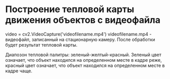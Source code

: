 # Построение тепловой карты движения объектов с видеофайла

video = cv2.VideoCapture('videofilename.mp4') videofilename.mp4 - видеофайл, записанный на стационарную камеру. После обработки будет результат тепловой карты.

Диапозон тепловой палитры: зеленый-желтый-красный. Зеленый цвет означает, что объект находился на определенном месте в кадре реже, красный цвет означает, что объект находился на определенном месте в кадре чаще.
